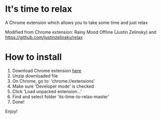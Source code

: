 It's time to relax
==================

A Chrome extension which allows you to take some time and just relax

Modified from Chrome extension: Rainy Mood Offline (Justin Zelinsky) and https://github.com/justinzelinsky/relax

How to install
==============

1) Download Chrome extension [here](https://github.com/julieeeeeee/its-time-to-relax/archive/master.zip)
2) Unzip downloaded file
2) On Chrome, go to: 'chrome://extensions'
3) Make sure 'Developer mode' is checked
4) Click 'Load unpacked extension...'
5) Find and select folder 'its-time-to-relax-master'
6) Done!

Enjoy!
